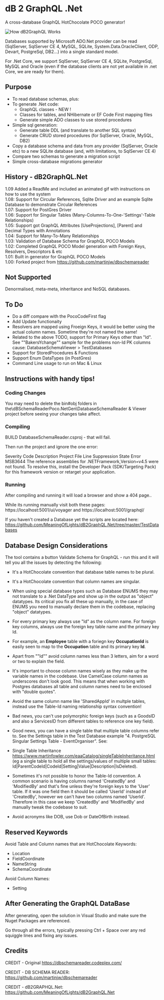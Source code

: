 ﻿
# dB 2 GraphQL .Net

A cross-database GraphQL HotChocolate POCO generator!  

![How dB2GraphQL Works](../dB2GraphQL.Net/Media/HowToDb2Graph.gif "dB 2 GraphQL .Net Generator")  

Databases supported by Microsoft ADO.Net provider can be read  (SqlServer, SqlServer CE 4, MySQL, SQLite, System.Data.OracleClient, ODP, Devart, PostgreSql, DB2...) into a single standard model. 

For .Net Core, we support SqlServer, SqlServer CE 4, SQLite, PostgreSql, MySQL and Oracle (even if the database clients are not yet available in .net Core, we are ready for them).


## Purpose

* To read database schemas, plus:
* To generate .Net code:
  * GraphQL classes - NEW !
  * Classes for tables, and NHibernate or EF Code First mapping files
  * Generate simple ADO classes to use stored procedures
* Simple sql generation:
  * Generate table DDL (and translate to another SQL syntax)
  * Generate CRUD stored procedures (for SqlServer, Oracle, MySQL, DB2)
* Copy a database schema and data from any provider (SqlServer, Oracle etc) to a new SQLite database (and, with limitations, to SqlServer CE 4)
* Compare two schemas to generate a migration script
* Simple cross-database migrations generator


## History - dB2GraphQL.Net

1.09	Added a ReadMe and included an animated gif with instructions on how to use the system  
1.08:	Support for Circular References, Sqlite Driver and an example Sqlite Database to demonstrate Circular References  
1.07:	Support for PostGres Driver   
1.06:	Support for Singular Tables (Many-Columns-To-One-'Settings'-Table Relationships)  
1.05:	Support got GraphQL Attributes [UseProjections], [Parent] and Decimal Types with Annotations  
1.04:	Support for Many-To-Many Relationships  
1.03:	Validation of Database Schema for GraphQL POCO Models  
1.02:	Completed GraphQL POCO Model generation with Foreign Keys, Resolvers, Descriptors & etc  
1.01:	Built in generator for GraphQL POCO Models	  
1.00:	Forked project from https://github.com/martinjw/dbschemareader

## Not Supported

Denormalised, meta-meta, inheritance and NoSQL databases.

## To Do

* Do a diff compare with the PocoCodeFirst flag
* Add Update functionaity
* Resolvers are mapped using Froeign Keys, it would be better using the actual column names. Sometime they're not named the same!
* Related to the above TODO, support for Primary Keys other than "Id". See ""BakersYchange"" sample for the problems non-Id PK columns cause: DatabaseSchemaViewer > TestDatabases
* Support for StoredProcedures & Functions
* Support Enum DataTypes (in PostGres)
* Command Line usage to run on Mac & Linux 

## Instructions with handy tips!


### Coding Changes
You may need to delete the bin#obj folders in the\dBSchemaReaderPoco.NetGen\DatabaseSchemaReader & Viewer project before seeing your changes take affect.


### Compiling

BUILD DatabaseSchemaReader.csproj - that will fail.

Then run the project and ignore the one error:

Severity	Code	Description	Project	File	Line	Suppression State
Error	MSB3644	The reference assemblies for .NETFramework,Version=v4.5 were not found. To resolve this, install the Developer Pack
(SDK/Targeting Pack) for this framework version or retarget your application.


### Running

After compiling and running it will load a browser and show a 404 page..

While its running manually visit both these pages:
https://localhost:5001/ui/voyager and https://localhost:5001/graphql/

If you haven't created a Database yet the scripts are located here:
https://github.com/MeaningOfLights/dB2GraphQL.Net/tree/master/TestDatabases



## Database Design Considerations

The tool contains a button Validate Schema for GraphQL - run this and it will tell you all the issues by detecting the following:

- It's a HotChocolate convention that database table names to be plural. 

- It's a HotChocolate convention that column names are singular. 

- When using special database types such as Database ENUMS they may not translate to a .Net DataType and show up in the output as "object" datatypes.
Its critical you  fix all these up manually, in the case of ENUMS you need to manually declare them in the codebase, replacing "object" datatypes.

- For every primary key always use "Id" as the column name. For foreign key columns, always use the foreign key table name and the primary key Id. 

- For example, an **Employee** table with a foriegn key **OccupationId** is easily seen to map to the **Occupation** table and its primary key **Id**.

- Apart from ""Id"" avoid column names less than 3 letters, aim for a word or two to explain the field.

- It's important to choose column names wisely as they make up the variable names in the codebase. Use CamelCase column names as underscores 
don't look good. This means that when working with Postgres databases all table and column names need to be enclosed with "double quotes".

- Avoid the same column name like 'SharedAppId' in multple tables, instead use the Table-Id naming relationship syntax convention! 

- Bad news, you can't use polymorphic foreign keys (such as a GoodsID and also a ServicesID from different tables to reference one key field).

- Good news, you can have a single table that multiple table columns refer to. See the Settings table in the Test Database example "4. PostgreSQL Singular Settings Table - EventOrganiser". See:

* Single Table Inheritance https://www.martinfowler.com/eaaCatalog/singleTableInheritance.html (eg a single table to hold all the 
settings/values of multiple small tables: Id|ParentCodeId|CodeId|Setting|Value|Description|IsDeleted). 

- Sometimes it's not possible to honor the Table-Id convention. A common scenario is having columns named 'CreatedBy' and 'ModifiedBy' and that's fine
unless they're foreign keys to the 'User' table. If it was one field then it should be called 'UserId' instead of 'CreatedBy', however we can't have
two columns named 'UserId'. Therefore in this case we keep 'CreatedBy' and 'ModifiedBy' and manually tweak the codebase to suit.

- Avoid acronyms like DOB, use Dob or DateOfBirth instead.


## Reserved Keywords

Avoid Table and Column names that are HotChocolate Keywords:

- Location
- FieldCoordinate
- NameString
- SchemaCoordinate

Avoid Column Names:

- Setting



## After Generating the GraphQL DataBase

After generating, open the solution in Visual Studio and make sure the Nuget Packages are referenced.

Go through all the errors, typically pressing Ctrl + Space over any red squiggle lines and fixing any issues.



## Credits

CREDIT - Original https://dbschemareader.codeplex.com/

CREDIT - DB SCHEMA READER:
https://github.com/martinjw/dbschemareader

CREDIT - dB2GRAPHQL.Net:
https://github.com/MeaningOfLights/dB2GraphQL.Net
